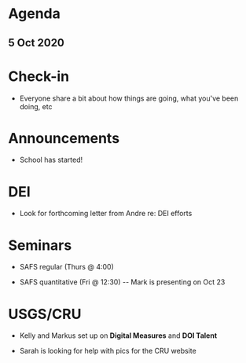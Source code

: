 # Agenda

## 5 Oct 2020


# Check-in

* Everyone share a bit about how things are going, what you've been doing, etc


# Announcements

* School has started!


# DEI

* Look for forthcoming letter from Andre re: DEI efforts



# Seminars

* SAFS regular (Thurs @ 4:00)

* SAFS quantitative (Fri @ 12:30) -- Mark is presenting on Oct 23


# USGS/CRU

* Kelly and Markus set up on **Digital Measures** and **DOI Talent**

* Sarah is looking for help with pics for the CRU website


